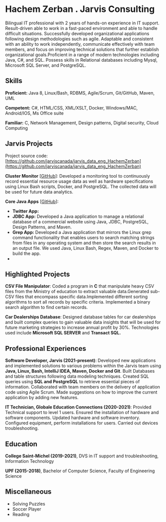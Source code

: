 # Hachem Zerban . Jarvis Consulting

Bilingual IT professional with 2 years of hands-on experience in IT support.  Result-driven able to work in a fast-paced environment and able to handle difficult situations. Successfully developed organizational applications following design methodologies such as agile. Adaptable and consistent with an ability to work independently, communicate effectively with team members, and focus on improving technical solutions that further establish organizational goals.Proficient in a range of modern technologies including Java, C#, and SQL. Possess skills in Relational databases including Mysql, Microsoft SQL Server, and PostgreSQL.

## Skills

**Proficient:** Java 8, Linux/Bash, RDBMS, Agile/Scrum, Git/GitHub, Maven, UML

**Competent:** C#, HTML/CSS, XML/XSLT, Docker, Windows/MAC, Android/IOS, Ms Office suite

**Familiar:** C, Network Management, Design patterns, Digital security, Cloud Computing

## Jarvis Projects

Project source code: [https://github.com/jarviscanada/jarvis_data_eng_HachemZerban](https://github.com/jarviscanada/jarvis_data_eng_HachemZerban)


**Cluster Monitor** [[GitHub](https://github.com/jarviscanada/jarvis_data_eng_HachemZerban/tree/master/linux_sql)]: Developed a monitoring tool to continuously record essential resource usage data as well as hardware specifications using Linux Bash scripts, Docker, and PostgreSQL. The collected data will be used for future data analytics.

**Core Java Apps** [[GitHub](https://github.com/jarviscanada/jarvis_data_eng_HachemZerban/tree/master/core_java)]:
      
  - **Twitter App:** 
  - **JDBC App:** Developed a Java application to manage a relational database of a commercial website using Java, JDBC, PostgreSQL, Design Patterns, and Maven. 
  - **Grep App:** Developed a  Java application that mirrors the Linux grep command functionality that enables users to search matching strings from files in any operating system and then store the search results in an output file. We used Java, Linux Bash, Regex, Maven, and Docker to build the app. 
  - 


## Highlighted Projects
**CSV File Manipulator**: Coded a program in **C** that manipulate heavy CSV files from the Ministry of education to extract valuable data.Generated sub-CSV files that encompass specific data.Implemented different sorting algorithms to sort all records by specific criteria. Implemented a binary search algorithm to find certain records.

**Car Dealerships Database**: Designed database tables for car dealerships and built complex queries to gain valuable data insights that will be used for future marketing strategies to increase annual profit by 30%.  Technologies used include **Microsoft SQL SERVER** and **Transact SQL.**


## Professional Experiences

**Software Developer, Jarvis (2021-present)**: Developed new applications and implemented solutions to various problems within the Jarvis team using **Java, Linux, Bash, IntelliJ IDEA, Maven, Docker and Git**. Built Databases and table structures following data modeling techniques. Created SQL queries using **SQL and PostgreSQL** to retrieve essential pieces of information. Collaborated with team members on the delivery of application code using Agile Scrum. Made suggestions on how to improve the current application by adding new features.

**IT Technician, Globale Education Connections (2020-2021)**: Provided Technical support to level 1 users. Ensured the installation of hardware and software components. Updated hardware and software inventory. Configured equipment, perform installations for users. Carried out devices troubleshooting.


## Education
**College Saint-Michel (2019-2021)**, DVS in IT support and troubleshooting, Information Technology

**UPF (2015-2018)**, Bachelor of Computer Science, Faculty of Engineering Science 


## Miscellaneous
- Solving Puzzles 
- Soccer Player
- Reading